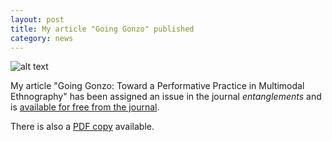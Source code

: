 ```yaml
---
layout: post
title: My article "Going Gonzo" published
category: news
---
```


![alt text](https://trgenovese.github.io/blog/images/goinggonzo.jpeg "Going Gonzo")

My article "Going Gonzo: Toward a Performative Practice in Multimodal Ethnography" has been assigned an issue in the journal *entanglements* and is [available for free from the journal](https://entanglementsjournal.org/going-gonzo/).

There is also a [PDF copy](https://trgenovese.github.io/pubs/Genovese_GoingGonzo.pdf) available.
